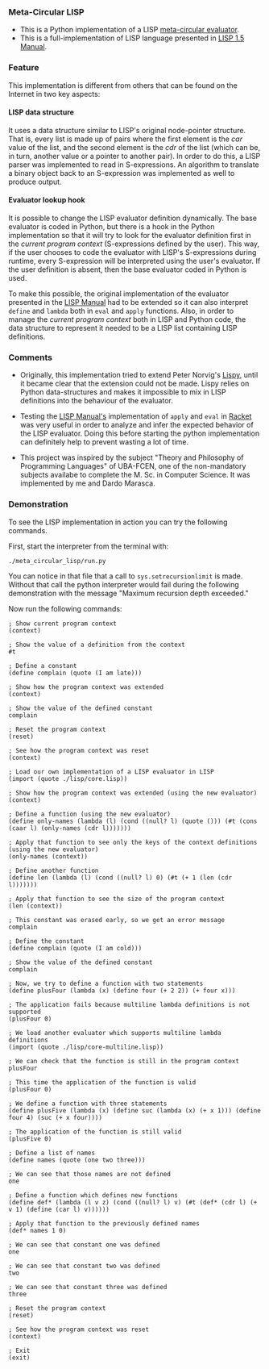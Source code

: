 ### Meta-Circular LISP

* This is a Python implementation of a LISP [meta-circular evaluator][1].
* This is a full-implementation of LISP language presented in [LISP 1.5 Manual][2].


### Feature

This implementation is different from others that can be found on the Internet in two key aspects:

#### LISP data structure

It uses a data structure similar to LISP's original node-pointer structure. That is, every list is made up of pairs where the first element is the _car_ value of the list, and the second element is the _cdr_ of the list (which can be, in turn, another value or a pointer to another pair). In order to do this, a LISP parser was implemented to read in S-expressions. An algorithm to translate a binary object back to an S-expression was implemented as well to produce output.


#### Evaluator lookup hook

It is possible to change the LISP evaluator definition dynamically. The base evaluator is coded in Python, but there is a hook in the Python implementation so that it will try to look for the evaluator definition first in the _current program context_ (S-expressions defined by the user). This way, if the user chooses to code the evaluator with LISP's S-expressions during runtime, every S-expression will be interpreted using the user's evaluator. If the user definition is absent, then the base evaluator coded in Python is used.

To make this possible, the original implementation of the evaluator presented in the [LISP Manual][2] had to be extended so it can also interpret `define` and `lambda` both in `eval` and `apply` functions. Also, in order to manage the _current program context_ both in LISP and Python code, the data structure to represent it needed to be a LISP list containing LISP definitions.


### Comments

* Originally, this implementation tried to extend Peter Norvig's [Lispy][3], until it became clear that the extension could not be made. Lispy relies on Python data-structures and makes it impossible to mix in LISP definitions into the behaviour of the evaluator.

* Testing the [LISP Manual's][2] implementation of `apply` and `eval` in [Racket][4] was very useful in order to analyze and infer the expected behavior of the LISP evaluator. Doing this before starting the python implementation can definitely help to prevent wasting a lot of time.

* This project was inspired by the subject "Theory and Philosophy of Programming Languages" of UBA-FCEN, one of the non-mandatory subjects availabe to complete the M. Sc. in Computer Science. It was implemented by me and Dardo Marasca.


[1]: https://en.wikipedia.org/wiki/Meta-circular_evaluator
[2]: http://www.softwarepreservation.org/projects/LISP/book/LISP%201.5%20Programmers%20Manual.pdf
[3]: http://norvig.com/lispy.html
[4]: https://racket-lang.org/


### Demonstration

To see the LISP implementation in action you can try the following commands.

First, start the interpreter from the terminal with:

    ./meta_circular_lisp/run.py

You can notice in that file that a call to `sys.setrecursionlimit` is made. Without that call the python interpreter would fail during the following demonstration with the message "Maximum recursion depth exceeded."

Now run the following commands:

    ; Show current program context
    (context)

    ; Show the value of a definition from the context
    #t

    ; Define a constant
    (define complain (quote (I am late)))

    ; Show how the program context was extended
    (context)

    ; Show the value of the defined constant
    complain

    ; Reset the program context
    (reset)

    ; See how the program context was reset
    (context)

    ; Load our own implementation of a LISP evaluator in LISP
    (import (quote ./lisp/core.lisp))

    ; Show how the program context was extended (using the new evaluator)
    (context)

    ; Define a function (using the new evaluator)
    (define only-names (lambda (l) (cond ((null? l) (quote ())) (#t (cons (caar l) (only-names (cdr l)))))))

    ; Apply that function to see only the keys of the context definitions (using the new evaluator)
    (only-names (context))

    ; Define another function
    (define len (lambda (l) (cond ((null? l) 0) (#t (+ 1 (len (cdr l)))))))

    ; Apply that function to see the size of the program context
    (len (context))

    ; This constant was erased early, so we get an error message
    complain

    ; Define the constant
    (define complain (quote (I am cold)))

    ; Show the value of the defined constant
    complain

    ; Now, we try to define a function with two statements
    (define plusFour (lambda (x) (define four (+ 2 2)) (+ four x)))

    ; The application fails because multiline lambda definitions is not supported
    (plusFour 0)

    ; We load another evaluator which supports multiline lambda definitions
    (import (quote ./lisp/core-multiline.lisp))

    ; We can check that the function is still in the program context
    plusFour

    ; This time the application of the function is valid
    (plusFour 0)

    ; We define a function with three statements
    (define plusFive (lambda (x) (define suc (lambda (x) (+ x 1))) (define four 4) (suc (+ x four))))

    ; The application of the function is still valid
    (plusFive 0)

    ; Define a list of names
    (define names (quote (one two three)))

    ; We can see that those names are not defined
    one

    ; Define a function which defines new functions
    (define def* (lambda (l v z) (cond ((null? l) v) (#t (def* (cdr l) (+ v 1) (define (car l) v))))))

    ; Apply that function to the previously defined names
    (def* names 1 0)

    ; We can see that constant one was defined
    one

    ; We can see that constant two was defined
    two

    ; We can see that constant three was defined
    three

    ; Reset the program context
    (reset)

    ; See how the program context was reset
    (context)

    ; Exit
    (exit)

